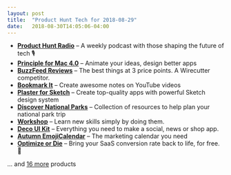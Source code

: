 ```yaml
---
layout: post
title:  "Product Hunt Tech for 2018-08-29"
date:   2018-08-30T14:05:06-04:00
---
```


* **[Product Hunt Radio](https://www.producthunt.com/posts/product-hunt-radio-3?utm_campaign=producthunt-api&utm_medium=api&utm_source=Application%3A+Daily+Digest+RSS+%28ID%3A+3202%29)** – A weekly podcast with those shaping the future of tech 🎙
* **[Principle for Mac 4.0](https://www.producthunt.com/posts/principle-for-mac-4-0?utm_campaign=producthunt-api&utm_medium=api&utm_source=Application%3A+Daily+Digest+RSS+%28ID%3A+3202%29)** – Animate your ideas, design better apps
* **[BuzzFeed Reviews](https://www.producthunt.com/posts/buzzfeed-reviews?utm_campaign=producthunt-api&utm_medium=api&utm_source=Application%3A+Daily+Digest+RSS+%28ID%3A+3202%29)** – The best things at 3 price points. A Wirecutter competitor.
* **[Bookmark It](https://www.producthunt.com/posts/bookmark-it?utm_campaign=producthunt-api&utm_medium=api&utm_source=Application%3A+Daily+Digest+RSS+%28ID%3A+3202%29)** – Create awesome notes on YouTube videos
* **[Plaster for Sketch](https://www.producthunt.com/posts/plaster-for-sketch?utm_campaign=producthunt-api&utm_medium=api&utm_source=Application%3A+Daily+Digest+RSS+%28ID%3A+3202%29)** – Create top-quality apps with powerful Sketch design system
* **[Discover National Parks](https://www.producthunt.com/posts/discover-national-parks?utm_campaign=producthunt-api&utm_medium=api&utm_source=Application%3A+Daily+Digest+RSS+%28ID%3A+3202%29)** – Collection of resources to help plan your national park trip
* **[Workshop](https://www.producthunt.com/posts/workshop-3?utm_campaign=producthunt-api&utm_medium=api&utm_source=Application%3A+Daily+Digest+RSS+%28ID%3A+3202%29)** – Learn new skills simply by doing them.
* **[Deco UI Kit](https://www.producthunt.com/posts/deco-ui-kit?utm_campaign=producthunt-api&utm_medium=api&utm_source=Application%3A+Daily+Digest+RSS+%28ID%3A+3202%29)** – Everything you need to make a social, news or shop app.
* **[Autumn EmojiCalendar](https://www.producthunt.com/posts/autumn-emojicalendar?utm_campaign=producthunt-api&utm_medium=api&utm_source=Application%3A+Daily+Digest+RSS+%28ID%3A+3202%29)** – The marketing calendar you need
* **[Optimize or Die](https://www.producthunt.com/posts/optimize-or-die?utm_campaign=producthunt-api&utm_medium=api&utm_source=Application%3A+Daily+Digest+RSS+%28ID%3A+3202%29)** – Bring your SaaS conversion rate back to life, for free. 💓

… and [16 more](https://www.producthunt.com/tech) products
